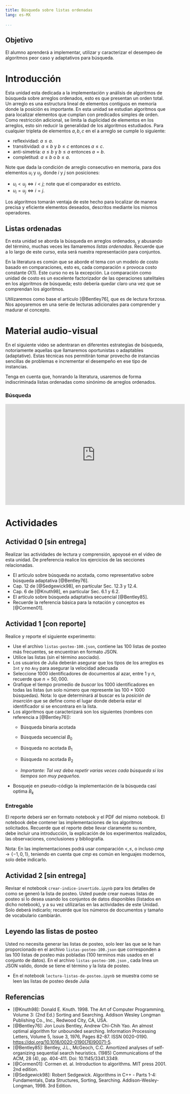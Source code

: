 ```yaml
---
title: Búsqueda sobre listas ordenadas
lang: es-MX

...
```



## Objetivo

El alumno aprenderá a implementar, utilizar y caracterizar el desempeo de algoritmos peor caso y adaptativos para búsqueda.

# Introducción

Esta unidad esta dedicada a la implementación y análisis de algoritmos de búsqueda sobre arreglos ordenados, esto es que presentan un orden total. Un arreglo es una estructura lineal de elementos contiguos en memoría donde la posición es importante. En esta unidad se estudian algoritmos que para localizar elementos que cumplan con predicados simples de orden. Como restricción adicional, se limita la duplicidad de elementos en los arreglos, esto sin reducir la generalidad de los algoritmos estudiados. Para cualquier tripleta de elementos $a, b, c$ en el a arreglo se cumple lo siguiente:

- reflexividad: $a \le a$.
- transitividad: $a \le b$ y $b \le c$ entonces $a \le c$.
- anti-simetría: $a \leq b$ y $b \leq a$ entonces $a = b$.
- completitud: $a \leq b$ o $b \leq a$.

Note que dada la condición de arreglo consecutivo en memoria, para dos elementos $u_i$ y $u_j$, donde $i$ y $j$ son posiciones:

- $u_i < u_j \iff i < j$; note que el comparador es estricto.
- $u_i = u_j \iff i = j$.

Los algoritmos tomarán ventaja de este hecho para localizar de manera precisa y eficiente elementos deseados, descritos mediante los mismos operadores.


## Listas ordenadas
En esta unidad se aborda la búsqueda en arreglos ordenados, y abusando del término, muchas veces les llamaremos _listas ordenadas_. Recuerde que a lo largo de este curso, esta será nuestra representación para conjuntos.

En la literatura es común que se aborde el tema con un modelo de costo basado en comparaciones, esto es, cada comparación $\le$ provoca costo constante $O(1)$. Este curso no es la excepción.
La comparación como unidad de costo es un excelente factorizador de las operaciones satelitales en los algoritmos de búsqueda; esto debería quedar claro una vez que se comprendan los algoritmos.

Utilizaremos como base el artículo [@Bentley76], que es de lectura forzosa. Nos apoyaremos en una serie de lecturas adicionales para comprender y madurar el concepto.

# Material audio-visual
En el siguiente video se adentraran en diferentes estrategías de búsqueda, notoriamente aquellas que llamaremos oportunistas o adaptables (adaptative). Estas técnicas nos permitirán tomar provecho de instancias sencillas de problemas e incrementar el desempeño en ese tipo de instancias.

Tenga en cuenta que, honrando la literatura, usaremos de forma indiscriminada listas ordenadas como sinónimo de arreglos ordenados.

### Búsqueda
<iframe width="560" height="315" src="https://www.youtube.com/embed/VZHlcPPKW5A" frameborder="0" allow="accelerometer; autoplay; clipboard-write; encrypted-media; gyroscope; picture-in-picture" allowfullscreen></iframe>

# Actividades

## Actividad 0 [sin entrega]

Realizar las actividades de lectura y comprensión, apoyosé en el video de esta unidad. De preferencia realice los ejercicios de las secciones relacionadas.

- El artículo sobre búsqueda no acotada, como representativo sobre búsqueda adaptativa [@Bentley76].
- Cap. 12 de [@Sedgewick98], en partícular Sec. 12.3 y 12.4.
- Cap. 6 de [@Knuth98], en partícular Sec. 6.1 y 6.2.
- El artículo sobre búsqueda adaptativa secuencial [@Bentley85].
- Recuerde la referencia básica para la notación y conceptos es [@Cormen01].

## Actividad 1 [con reporte]

Realice y reporte el siguiente experimento:
 
 - Use el archivo `listas-posteo-100.json`, contiene las 100 listas de posteo más frecuentes, se encuentran en formato JSON.
 - Utilice las listas (sin el término asociado).
 - Los usuarios de Julia deberán asegurar que los tipos de los arreglos es `Int` y no `Any` para asegurar la velocidad adecuada
 - Seleccione 1000 identificadores de documentos al azar, entre $1$ y $n$, recuerde que $n=50,000$.
 - Grafique el tiempo promedio de _buscar_ los 1000 identificadores en todas las listas (un solo número que represente las $100\times 1000$ búsquedas). Nota: lo que determinará al buscar es la _posición de inserción_ que se define como el lugar donde debería estar el identificador si se encontrara en la lista.
 - Los algoritmos que caracterizará son los siguientes (nombres con referencia a [@Bentley76]):
      - Búsqueda binaria acotada
      - Búsqueda secuencial $B_0$
      - Búsqueda no acotada $B_1$
      - Búsqueda no acotada $B_2$

   - *Importante: Tal vez deba repetir varias veces cada búsqueda si los tiempos son muy pequeños.*
 - Bosqueje en pseudo-código la implementación de la búsqueda casí optima $B_k$


### Entregable
El reporte deberá ser en formato notebook y el PDF del mismo notebook. El notebook debe contener las implementaciones de los algoritmos solicitados. Recuerde que el reporte debe llevar claramente su nombre, debe incluir una introducción, la explicación de los experimentos realizados, las observaciones, conclusiones y bibliografía.

Nota: En las implementaciones podrá usar comparación $<, \leq$, o incluso $cmp \rightarrow \{-1, 0, 1\}$, teniendo en cuenta que $cmp$ es común en lenguajes modernos, solo debe indicarlo.


## Actividad 2 [sin entrega]
Revisar el notebook `crear-indice-invertido.ipynb` para los detalles de como se generó la lista de posteo. Usted puede crear nuevas listas de posteo si lo desea usando los conjuntos de datos disponibles (listados en dicho notebook), y a su vez utilizarlas en las actividades de este Unidad. Solo deberá indicarlo; recuerde que los números de documentos y tamaño de vocabulario cambiarán.


## Leyendo las listas de posteo

Usted no necesita generar las listas de posteo, solo leer las que se le han proporcionado en el archivo `listas-posteo-100.json` que corresponden a las 100 listas de posteo más pobladas (100 terminos más usados en el conjunto de datos).
En el archivo `listas-posteo-100.json` , cada linea un JSON valido, donde se tiene el término y la lista de posteo.

- En el notebook `lectura-listas-de-posteo.ipynb` se muestra como se leen las listas de posteo desde Julia


## Referencias
- [@Knuth98]: Donald E. Knuth. 1998. The Art of Computer Programming, Volume 3: (2nd Ed.) Sorting and Searching. Addison Wesley Longman Publishing Co., Inc., Redwood City, CA, USA.
- [@Bentley76]: Jon Louis Bentley, Andrew Chi-Chih Yao. An almost optimal algorithm for unbounded searching. Information Processing Letters, Volume 5, Issue 3, 1976, Pages 82-87. ISSN 0020-0190. https://doi.org/10.1016/0020-0190(76)90071-5.
- [@Bentley85]: Bentley, J.L., McGeoch, C.C. Amortized analyses of self-organizing sequential search heuristics. (1985) Communications of the ACM, 28 (4), pp. 404-411. Doi: 10.1145/3341.3349. 
- [@Cormen01]: Cormen et. al. Introduction to algorithms. MIT press 2001. 2nd edition.
- [@Sedgewick98]: Robert Sedgewick. Algorithms in C++ - Parts 1-4: Fundamentals, Data Structures, Sorting, Searching. Addison-Wesley-Longman, 1998. 3rd Edition.


